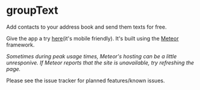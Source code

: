groupText
===============
Add contacts to your address book and send them texts for free.

Give the app a try [here](http://grouptext2014.meteor.com/)(it's mobile friendly). It's built using the [Meteor](http://www.meteor.com) framework.

*Sometimes during peak usage times, Meteor's hosting can be a little unresponive. If Meteor reports that the site is unavailable, try refreshing the page.*

Please see the issue tracker for planned features/known issues.
